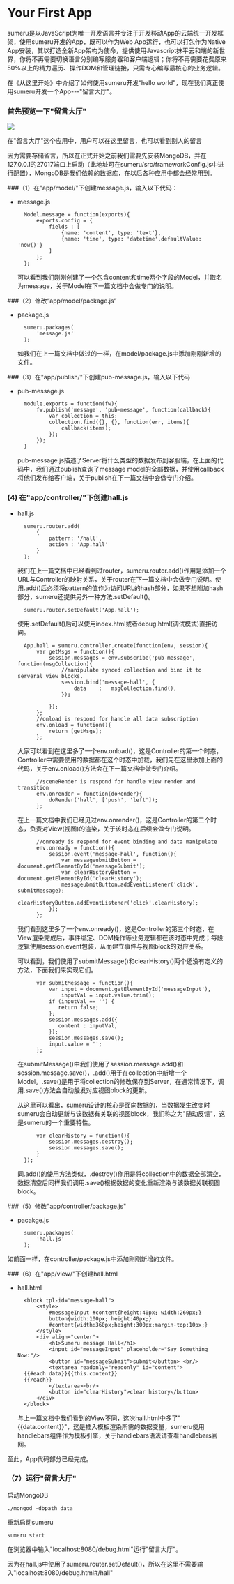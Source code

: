 # Your First App


sumeru是以JavaScript为唯一开发语言并专注于开发移动App的云端统一开发框架，使用sumeru开发的App，既可以作为Web App运行，也可以打包作为Native App安装，其以打造全新App架构为使命，提供使用Javascript抹平云和端的新世界，你将不再需要切换语言分别编写服务器和客户端逻辑；你将不再需要花费原来50%以上的精力遍历、操作DOM和管理链接，只需专心编写最核心的业务逻辑。

在《从这里开始》中介绍了如何使用sumeru开发“hello world”，现在我们真正使用sumeru开发一个App---"留言大厅"。


### 首先预览一下"留言大厅"


![](images/hall.png)

在"留言大厅"这个应用中，用户可以在这里留言，也可以看到别人的留言

因为需要存储留言，所以在正式开始之前我们需要先安装MongoDB，并在127.0.0.1的27017端口上启动（此地址可在sumeru/src/frameworkConfig.js中进行配置），MongoDB是我们依赖的数据库，在以后各种应用中都会经常用到。


###（1）在"app/model/"下创建message.js，输入以下代码：

* message.js

		Model.message = function(exports){	
			exports.config = {		
				fields : [
					{name: 'content', type: 'text'},
					{name: 'time', type: 'datetime',defaultValue: 'now()'}
				]
			};
		};

   可以看到我们刚刚创建了一个包含content和time两个字段的Model，并取名为message，关于Model在下一篇文档中会做专门的说明。	

###（2）修改“app/model/package.js”

* package.js

		sumeru.packages(
			'message.js'
		);

	如我们在上一篇文档中做过的一样，在model/package.js中添加刚刚新增的文件。
	
###（3）在"app/publish/"下创建pub-message.js，输入以下代码

* pub-message.js

		module.exports = function(fw){
			fw.publish('message', 'pub-message', function(callback){
				var collection = this;
				collection.find({}, {}, function(err, items){
					callback(items);
		 		});
			});   
		}

	pub-message.js描述了Server将什么类型的数据发布到客服端，在上面的代码中，我们通过publish查询了message model的全部数据，并使用callback将他们发布给客户端，关于publish在下一篇文档中会做专门介绍。


### (4) 在"app/controller/"下创建hall.js


* hall.js


		sumeru.router.add(
			{
				pattern: '/hall',
				action : 'App.hall'
			}
		);

	我们在上一篇文档中已经看到过router，sumeru.router.add()作用是添加一个URL与Controller的映射关系，关于router在下一篇文档中会做专门说明。使用.add()后必须将pattern的值作为访问URL的hash部分，如果不想附加hash部分，sumeru还提供另外一种方法.setDefault()。
	
		sumeru.router.setDefault('App.hall');		
	使用.setDefault()后可以使用index.html或者debug.html(调试模式)直接访问。

		App.hall = sumeru.controller.create(function(env, session){
			var getMsgs = function(){       
				session.messages = env.subscribe('pub-message', function(msgCollection){
					//manipulate synced collection and bind it to serveral view blocks.
		            session.bind('message-hall', {
		            	data    :   msgCollection.find(),
		            });              

		        });
			};		
			//onload is respond for handle all data subscription
			env.onload = function(){            
				return [getMsgs];            
			};

	大家可以看到在这里多了一个env.onload()，这是Controller的第一个时态，Controller中需要使用的数据都在这个时态中加载，我们先在这里添加上面的代码，关于env.onload()方法会在下一篇文档中做专门介绍。
		
			//sceneRender is respond for handle view render and transition
			env.onrender = function(doRender){
				doRender('hall', ['push', 'left']);
			};

	在上一篇文档中我们已经见过env.onrender()，这是Controller的第二个时态，负责对View(视图)的渲染，关于该时态在后续会做专门说明。
		
			//onready is respond for event binding and data manipulate
			env.onready = function(){			
				session.event('message-hall', function(){     
					var messageubmitButton = document.getElementById('messageSubmit');
					var clearHistoryButton = document.getElementById('clearHistory');
		     		messageubmitButton.addEventListener('click', submitMessage); 
		     		clearHistoryButton.addEventListener('click',clearHistory);                             
		        });
			};

	我们看到这里多了一个env.onready()，这是Controller的第三个时态，在View渲染完成后，事件绑定、DOM操作等业务逻辑都在该时态中完成；每段逻辑使用session.event包装，从而建立事件与视图block的对应关系。
	
	可以看到，我们使用了submitMessage()和clearHistory()两个还没有定义的方法，下面我们来实现它们。
		
			var submitMessage = function(){
				var input = document.getElementById('messageInput'),
		        	inputVal = input.value.trim();		
		       	if (inputVal == '') {
		           return false; 
		       	};
		       	session.messages.add({
		           content : inputVal,         
		       	});
		       	session.messages.save();
		       	input.value = '';          
			};

	在submitMessage()中我们使用了session.message.add()和session.message.save()，.add()用于在collection中新增一个Model。.save()是用于将collection的修改保存到Server，在通常情况下，调用.save()方法会自动触发对应视图block的更新。
	
	从这里可以看出，sumeru设计的核心是面向数据的，当数据发生改变时sumeru会自动更新与该数据有关联的视图block，我们称之为"随动反馈"，这是sumeru的一个重要特性。

			var clearHistory = function(){
				session.messages.destroy();
				session.messages.save();
			}		
		});

	同.add()的使用方法类似，.destroy()作用是将collection中的数据全部清空，数据清空后同样我们调用.save()根据数据的变化重新渲染与该数据关联视图block。
		

###（5）修改"app/controller/package.js"

* pacakge.js

		sumeru.packages(
			'hall.js'
		);

如前面一样，在controller/package.js中添加刚刚新增的文件。	

###（6）在"app/view/"下创建hall.html

* hall.html

		<block tpl-id="message-hall">
			<style>
				#messageInput #content{height:40px; width:260px;}
				button{width:100px; height:40px;}
				#content{width:360px;height:300px;margin-top:10px;}
			</style>	
			<div align="center">
				<h1>Sumeru message Hall</h1>			
		 		<input id="messageInput" placeholder="Say Something Now:"/>
		   		<button id="messageSubmit">submit</button> <br/>
				<textarea readonly="readonly" id="content">
		{{#each data}}{{this.content}}
		{{/each}}
				</textarea><br/>		
				<button id="clearHistory">clear history</button> 	
			</div>
		</block>

	与上一篇文档中我们看到的View不同，这次hall.html中多了"{{data.content}}"，这是插入模板渲染所需的数据变量，sumeru使用handlebars组件作为模板引擎，关于handlebars语法请查看handlebars官网。

至此，App代码部分已经完成。

### （7）运行"留言大厅"

启动MongoDB

	./mongod -dbpath data

重新启动sumeru

	sumeru start

在浏览器中输入"localhost:8080/debug.html"运行"留言大厅"。

因为在hall.js中使用了sumeru.router.setDefault()，所以在这里不需要输入"localhost:8080/debug.html#/hall"


